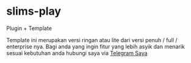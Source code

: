 # slims-play
Plugin + Template

Template ini merupakan versi ringan atau lite dari versi penuh / full / enterprise nya. 
Bagi anda yang ingin fitur yang lebih asyik dan menarik sesuai kebutuhan anda hubungi saya via
[Telegram Saya](https://t.me/drajathasan)
